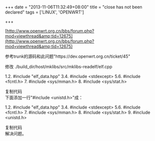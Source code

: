 +++
date = "2013-11-06T11:32:49+08:00"
title = "close has not been declared"
tags = ['LINUX', 'OPENWRT']

+++

[http://www.openwrt.org.cn/bbs/forum.php?mod=viewthread&amp;tid=12675](http://www.openwrt.org.cn/bbs/forum.php?mod=viewthread&amp;tid=12675)

<!--more-->参考trunk的源码和此问题"https://dev.openwrt.org.cn/ticket/45"

修改 ./build_dir/host/mklibs/src/mklibs-readelf/elf.cpp
<div>
<div id="code_ftf">

1.2.  #include "elf_data.hpp"
3.4.  #include &lt;stdexcept&gt;
5.6.  #include &lt;fcntl.h&gt;
7.  #include &lt;sys/mman.h&gt;
8.  #include &lt;sys/stat.h&gt;
  </div>
  复制代码

</div>
下面添加一行"#include &lt;unistd.h&gt;"成：
<div>
<div id="code_U9o">

1.2.  #include "elf_data.hpp"
3.4.  #include &lt;stdexcept&gt;
5.6.  #include &lt;fcntl.h&gt;
7.  #include &lt;sys/mman.h&gt;
8.  #include &lt;sys/stat.h&gt;
9.  #include &lt;unistd.h&gt;
  </div>
  复制代码

</div>
解决问题。
